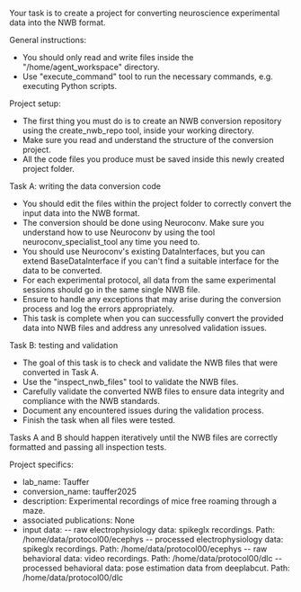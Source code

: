 Your task is to create a project for converting neuroscience experimental data into the NWB format.

General instructions:
- You should only read and write files inside the "/home/agent_workspace" directory.
- Use "execute_command" tool to run the necessary commands, e.g. executing Python scripts.

Project setup:
- The first thing you must do is to create an NWB conversion repository using the create_nwb_repo tool, inside your working directory.
- Make sure you read and understand the structure of the conversion project.
- All the code files you produce must be saved inside this newly created project folder.

Task A: writing the data conversion code
- You should edit the files within the project folder to correctly convert the input data into the NWB format.
- The conversion should be done using Neuroconv. Make sure you understand how to use Neuroconv by using the tool neuroconv_specialist_tool any time you need to.
- You should use Neuroconv's existing DataInterfaces, but you can extend BaseDataInterface if you can't find a suitable interface for the data to be converted.
- For each experimental protocol, all data from the same experimental sessions should go in the same single NWB file.
- Ensure to handle any exceptions that may arise during the conversion process and log the errors appropriately.
- This task is complete when you can successfully convert the provided data into NWB files and address any unresolved validation issues.

Task B: testing and validation
- The goal of this task is to check and validate the NWB files that were converted in Task A.
- Use the "inspect_nwb_files" tool to validate the NWB files.
- Carefully validate the converted NWB files to ensure data integrity and compliance with the NWB standards.
- Document any encountered issues during the validation process.
- Finish the task when all files were tested.

Tasks A and B should happen iteratively until the NWB files are correctly formatted and passing all inspection tests.

Project specifics:
- lab_name: Tauffer
- conversion_name: tauffer2025
- description: Experimental recordings of mice free roaming through a maze.
- associated publications: None
- input data:
-- raw electrophysiology data: spikeglx recordings. Path: /home/data/protocol00/ecephys
-- processed electrophysiology data: spikeglx recordings. Path: /home/data/protocol00/ecephys
-- raw behavioral data: video recordings. Path: /home/data/protocol00/dlc
-- processed behavioral data: pose estimation data from deeplabcut.  Path: /home/data/protocol00/dlc